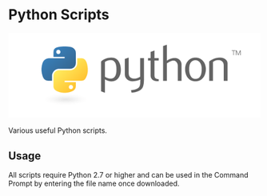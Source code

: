 # Python Scripts

![Python Logo](/Images/python-logo.png)

Various useful Python scripts.

## Usage

All scripts require Python 2.7 or higher and can be used in the Command Prompt by entering the file name once downloaded.
